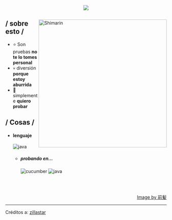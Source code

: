 <p align = center ><img src="https://w0.peakpx.com/wallpaper/311/792/HD-wallpaper-great-konata-cute-hiiragi-kagami-girl-blue-hair-anime-lucky-star-izumi-konata.jpg"> </p>

<div>

<img align="right" width="400" alt="Shimarin" src="https://i.imgur.com/aNBi8Jf.png"/>

<h2> / sobre esto  /</h2>
  
- ⭐ Son pruebas **no te lo tomes personal**
- 💀 diversión **porque estoy aburrida**
- 👾 simplemente **quiero probar**
  
<h2> / Cosas / </h2>
  
- <h4> lenguaje </h4>
  <img src = "https://media.tenor.com/3uqcn2EY1KwAAAAM/konata-izumi-konata.gif" alt = "java" />

  
  - <h5> probando en... </h5>
    <img src = "https://media.tenor.com/RMHJwHi2dQUAAAAM/konakonagifs-konata-izumi.gif" alt = "cucumber" />
    <img src = "https://media.tenor.com/X51YpCwWbBIAAAAM/konata-brain-less.gif" alt = "java" />

  
  </br></br>
  
<div align="right">
<a href="https://www.pixiv.net/en/users/35069640">Image by 前髪</a>
  </div>
  </div>

------
Créditos a: [zillastar](https://github.com/zillastar)

